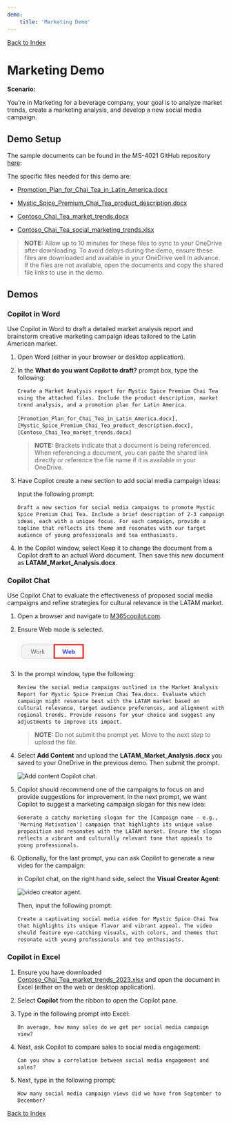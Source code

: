 ```yaml
---
demo:
    title: 'Marketing Demo'
---
```


[Back to Index](https://microsoftlearning.github.io/MS-4021-Copilot-Immersion-Experience/)

# Marketing Demo

**Scenario:**  

You’re in Marketing for a beverage company, your goal is to analyze market trends, create a marketing analysis, and develop a new social media campaign.

## Demo Setup

The sample documents can be found in the MS-4021 GitHub repository [here](https://github.com/MicrosoftLearning/MS-4021-Copilot-Immersion-Experience/tree/master/ResourceFiles):

The specific files needed for this demo are:

- [Promotion_Plan_for_Chai_Tea_in_Latin_America.docx](https://github.com/MicrosoftLearning/MS-4021-Copilot-Immersion-Experience/raw/master/ResourceFiles/Promotion_Plan_for_Chai_Tea_in_Latin_America.docx)

- [Mystic_Spice_Premium_Chai_Tea_product_description.docx](https://github.com/MicrosoftLearning/MS-4021-Copilot-Immersion-Experience/raw/master/ResourceFiles/Mystic_Spice_Premium_Chai_Tea_product_description.docx)

- [Contoso_Chai_Tea_market_trends.docx](https://github.com/MicrosoftLearning/MS-4021-Copilot-Immersion-Experience/raw/master/ResourceFiles/Contoso_Chai_Tea_market_trends.docx)

- [Contoso_Chai_Tea_social_marketing_trends.xlsx](https://github.com/MicrosoftLearning/MS-4021-Copilot-Immersion-Experience/raw/master/ResourceFiles/Contoso_Chai_Tea_social_marketing_trends.xlsx)

> **NOTE:** Allow up to 10 minutes for these files to sync to your OneDrive after downloading. To avoid delays during the demo, ensure these files are downloaded and available in your OneDrive well in advance. If the files are not available, open the documents and copy the shared file links to use in the demo.

## Demos

### Copilot in Word

Use Copilot in Word to draft a detailed market analysis report and brainstorm creative marketing campaign ideas tailored to the Latin American market.

1. Open Word (either in your browser or desktop application).

1. In the **What do you want Copilot to draft?** prompt box, type the following:

    ```text
    Create a Market Analysis report for Mystic Spice Premium Chai Tea using the attached files. Include the product description, market trend analysis, and a promotion plan for Latin America.

    [Promotion_Plan_for_Chai_Tea_in_Latin_America.docx], [Mystic_Spice_Premium_Chai_Tea_product_description.docx], [Contoso_Chai_Tea_market_trends.docx]
    ```

    > **NOTE:** Brackets indicate that a document is being referenced. When referencing a document, you can paste the shared link directly or reference the file name if it is available in your OneDrive.

1. Have Copilot create a new section to add social media campaign ideas:

    Input the following prompt:

    ```text
    Draft a new section for social media campaigns to promote Mystic Spice Premium Chai Tea. Include a brief description of 2-3 campaign ideas, each with a unique focus. For each campaign, provide a tagline that reflects its theme and resonates with our target audience of young professionals and tea enthusiasts.
    ```

1. In the Copilot window, select Keep it to change the document from a Copilot draft to an actual Word document. Then save this new document as **LATAM_Market_Analysis.docx**.

### Copilot Chat

Use Copilot Chat to evaluate the effectiveness of proposed social media campaigns and refine strategies for cultural relevance in the LATAM market.

1. Open a browser and navigate to [M365copilot.com](https://m365copilot.com/).

1. Ensure Web mode is selected.

    ![screenshot showing web mode tab.](../Prompts/Media/web-mode.png)

1. In the prompt window, type the following:

    ```text
    Review the social media campaigns outlined in the Market Analysis Report for Mystic Spice Premium Chai Tea.docx. Evaluate which campaign might resonate best with the LATAM market based on cultural relevance, target audience preferences, and alignment with regional trends. Provide reasons for your choice and suggest any adjustments to improve its impact.
    ```

    > **NOTE:** Do not submit the prompt yet. Move to the next step to upload the file.

1. Select **Add Content** and upload the **LATAM_Market_Analysis.docx** you saved to your OneDrive in the previous demo. Then submit the prompt.

    ![Add content Copilot chat.](../Demos/Media/add-content-copilot-chat.png)

1. Copilot should recommend one of the campaigns to focus on and provide suggestions for improvement. In the next prompt, we want Copilot to suggest a marketing campaign slogan for this new idea:

    ```text
    Generate a catchy marketing slogan for the [Campaign name - e.g., 'Morning Motivation'] campaign that highlights its unique value proposition and resonates with the LATAM market. Ensure the slogan reflects a vibrant and culturally relevant tone that appeals to young professionals.
    ```

1. Optionally, for the last prompt, you can ask Copilot to generate a new video for the campaign:

    in Copilot chat, on the right hand side, select the **Visual Creator Agent**:

    ![video creator agent.](../Demos/Media/video-creator.png)

    Then, input the following prompt:

    ```text
    Create a captivating social media video for Mystic Spice Chai Tea that highlights its unique flavor and vibrant appeal. The video should feature eye-catching visuals, with colors, and themes that resonate with young professionals and tea enthusiasts.
    ```

### Copilot in Excel

1. Ensure you have downloaded [Contoso_Chai_Tea_market_trends_2023.xlsx](https://github.com/MicrosoftLearning/MS-4021-Copilot-Immersion-Experience/raw/master/Contoso_Chai_Tea_market_trends_2023.xlsx) and open the document in Excel (either on the web or desktop application).

1. Select **Copilot** from the ribbon to open the Copilot pane.

1. Type in the following prompt into Excel:

    ```text
    On average, how many sales do we get per social media campaign view?
    ```

1. Next, ask Copilot to compare sales to social media engagement:

    ```text
    Can you show a correlation between social media engagement and sales?
    ```

1. Next, type in the following prompt:

    ```text
    How many social media campaign views did we have from September to December?
    ```

[Back to Index](https://microsoftlearning.github.io/MS-4021-Copilot-Immersion-Experience/)
